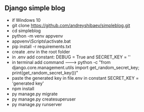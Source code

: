 Django simple blog
-
- if Windows 10
- git clone https://github.com/andreyshibaev/simpleblog.git
- cd simpleblog
- python -m venv appvenv
- appvenv\Scripts\activate.bat
- pip install -r requirements.txt
- create .env in the root folder
- in .env add constant: DEBUG = True and SECRET_KEY = ''
- in terminal add command ---> python -c "from django.core.management.utils import get_random_secret_key; print(get_random_secret_key())"
- paste the generated key in file.env in constant SECRET_KEY = 'generated key'
- npm install
- py manage.py migrate
- py manage.py createsuperuser
- py manage.py runserver
